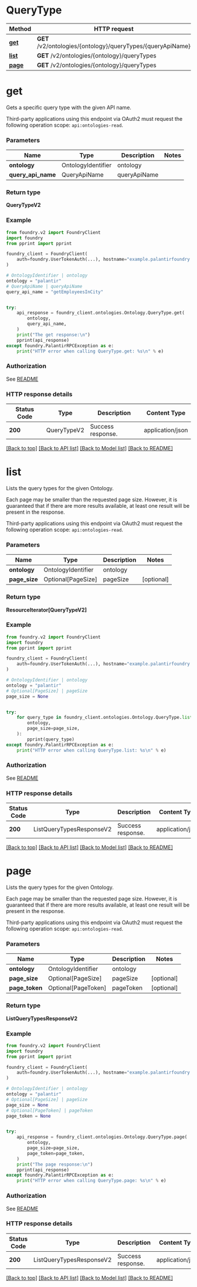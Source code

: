 # QueryType

Method | HTTP request |
------------- | ------------- |
[**get**](#get) | **GET** /v2/ontologies/{ontology}/queryTypes/{queryApiName} |
[**list**](#list) | **GET** /v2/ontologies/{ontology}/queryTypes |
[**page**](#page) | **GET** /v2/ontologies/{ontology}/queryTypes |

# **get**
Gets a specific query type with the given API name.

Third-party applications using this endpoint via OAuth2 must request the following operation scope: `api:ontologies-read`.


### Parameters

Name | Type | Description  | Notes |
------------- | ------------- | ------------- | ------------- |
**ontology** | OntologyIdentifier | ontology |  |
**query_api_name** | QueryApiName | queryApiName |  |

### Return type
**QueryTypeV2**

### Example

```python
from foundry.v2 import FoundryClient
import foundry
from pprint import pprint

foundry_client = FoundryClient(
    auth=foundry.UserTokenAuth(...), hostname="example.palantirfoundry.com"
)

# OntologyIdentifier | ontology
ontology = "palantir"
# QueryApiName | queryApiName
query_api_name = "getEmployeesInCity"


try:
    api_response = foundry_client.ontologies.Ontology.QueryType.get(
        ontology,
        query_api_name,
    )
    print("The get response:\n")
    pprint(api_response)
except foundry.PalantirRPCException as e:
    print("HTTP error when calling QueryType.get: %s\n" % e)

```



### Authorization

See [README](../../../README.md#authorization)

### HTTP response details
| Status Code | Type        | Description | Content Type |
|-------------|-------------|-------------|------------------|
**200** | QueryTypeV2  | Success response. | application/json |

[[Back to top]](#) [[Back to API list]](../../../README.md#apis-v2-link) [[Back to Model list]](../../../README.md#models-v2-link) [[Back to README]](../../../README.md)

# **list**
Lists the query types for the given Ontology.        

Each page may be smaller than the requested page size. However, it is guaranteed that if there are more
results available, at least one result will be present in the response.        

Third-party applications using this endpoint via OAuth2 must request the following operation scope: `api:ontologies-read`.


### Parameters

Name | Type | Description  | Notes |
------------- | ------------- | ------------- | ------------- |
**ontology** | OntologyIdentifier | ontology |  |
**page_size** | Optional[PageSize] | pageSize | [optional] |

### Return type
**ResourceIterator[QueryTypeV2]**

### Example

```python
from foundry.v2 import FoundryClient
import foundry
from pprint import pprint

foundry_client = FoundryClient(
    auth=foundry.UserTokenAuth(...), hostname="example.palantirfoundry.com"
)

# OntologyIdentifier | ontology
ontology = "palantir"
# Optional[PageSize] | pageSize
page_size = None


try:
    for query_type in foundry_client.ontologies.Ontology.QueryType.list(
        ontology,
        page_size=page_size,
    ):
        pprint(query_type)
except foundry.PalantirRPCException as e:
    print("HTTP error when calling QueryType.list: %s\n" % e)

```



### Authorization

See [README](../../../README.md#authorization)

### HTTP response details
| Status Code | Type        | Description | Content Type |
|-------------|-------------|-------------|------------------|
**200** | ListQueryTypesResponseV2  | Success response. | application/json |

[[Back to top]](#) [[Back to API list]](../../../README.md#apis-v2-link) [[Back to Model list]](../../../README.md#models-v2-link) [[Back to README]](../../../README.md)

# **page**
Lists the query types for the given Ontology.        

Each page may be smaller than the requested page size. However, it is guaranteed that if there are more
results available, at least one result will be present in the response.        

Third-party applications using this endpoint via OAuth2 must request the following operation scope: `api:ontologies-read`.


### Parameters

Name | Type | Description  | Notes |
------------- | ------------- | ------------- | ------------- |
**ontology** | OntologyIdentifier | ontology |  |
**page_size** | Optional[PageSize] | pageSize | [optional] |
**page_token** | Optional[PageToken] | pageToken | [optional] |

### Return type
**ListQueryTypesResponseV2**

### Example

```python
from foundry.v2 import FoundryClient
import foundry
from pprint import pprint

foundry_client = FoundryClient(
    auth=foundry.UserTokenAuth(...), hostname="example.palantirfoundry.com"
)

# OntologyIdentifier | ontology
ontology = "palantir"
# Optional[PageSize] | pageSize
page_size = None
# Optional[PageToken] | pageToken
page_token = None


try:
    api_response = foundry_client.ontologies.Ontology.QueryType.page(
        ontology,
        page_size=page_size,
        page_token=page_token,
    )
    print("The page response:\n")
    pprint(api_response)
except foundry.PalantirRPCException as e:
    print("HTTP error when calling QueryType.page: %s\n" % e)

```



### Authorization

See [README](../../../README.md#authorization)

### HTTP response details
| Status Code | Type        | Description | Content Type |
|-------------|-------------|-------------|------------------|
**200** | ListQueryTypesResponseV2  | Success response. | application/json |

[[Back to top]](#) [[Back to API list]](../../../README.md#apis-v2-link) [[Back to Model list]](../../../README.md#models-v2-link) [[Back to README]](../../../README.md)

